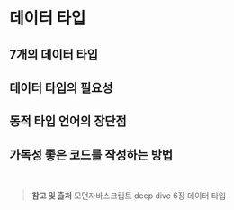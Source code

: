 # 데이터 타입

## 7개의 데이터 타입

## 데이터 타입의 필요성

## 동적 타입 언어의 장단점

## 가독성 좋은 코드를 작성하는 방법

<br/>

> **참고 및 출처**
> 모던자바스크립트 deep dive 6장 데이터 타입
